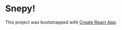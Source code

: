 # Snepy!

This project was bootstrapped with [Create React App](https://github.com/facebook/create-react-app).
